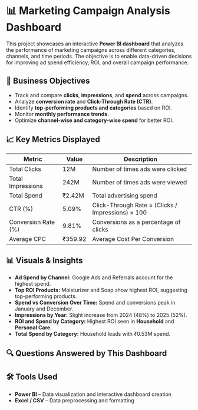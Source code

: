 

# 📊 Marketing Campaign Analysis Dashboard


This project showcases an interactive **Power BI dashboard** that analyzes the performance of marketing campaigns across different categories, channels, and time periods. The objective is to enable data-driven decisions for improving ad spend efficiency, ROI, and overall campaign performance.

## 🎯 Business Objectives

* Track and compare **clicks**, **impressions**, and **spend** across campaigns.
* Analyze **conversion rate** and **Click-Through Rate (CTR)**.
* Identify **top-performing products and categories** based on ROI.
* Monitor **monthly performance trends**.
* Optimize **channel-wise and category-wise spend** for better ROI.

## 📈 Key Metrics Displayed

| Metric              | Value   | Description                                       |
| ------------------- | ------- | ------------------------------------------------- |
| Total Clicks        | 12M     | Number of times ads were clicked                  |
| Total Impressions   | 242M    | Number of times ads were viewed                   |
| Total Spend         | ₹2.42M  | Total advertising spend                           |
| CTR (%)             | 5.09%   | Click-Through Rate = (Clicks / Impressions) × 100 |
| Conversion Rate (%) | 9.81%   | Conversions as a percentage of clicks             |
| Average CPC         | ₹359.92 | Average Cost Per Conversion                       |

## 📊 Visuals & Insights

* **Ad Spend by Channel:** Google Ads and Referrals account for the highest spend.
* **Top ROI Products:** Moisturizer and Soap show highest ROI, suggesting top-performing products.
* **Spend vs Conversion Over Time:** Spend and conversions peak in January and December.
* **Impressions by Year:** Slight increase from 2024 (48%) to 2025 (52%).
* **ROI and Spend by Category:** Highest ROI seen in **Household** and **Personal Care**.
* **Total Spend by Category:** Household leads with ₹0.53M spend.

## 🔍 Questions Answered by This Dashboard



## 🛠️ Tools Used

* **Power BI** – Data visualization and interactive dashboard creation
* **Excel / CSV** – Data preprocessing and formatting


